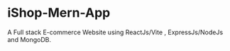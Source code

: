 # iShop-Mern-App
A Full stack E-commerce Website using ReactJs/Vite , ExpressJs/NodeJs and MongoDB.
